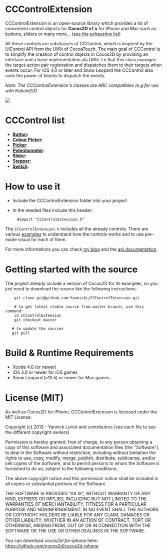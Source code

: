 CCControlExtension
=================
CCControlExtension is an open-source library which provides a lot of convenient control objects for __Cocos2D v1.x__ for iPhone and Mac such as buttons, sliders or many more... ([see the exhaustive list](#control_list))

All these controls are subclasses of CCControl, which is inspired by the UIControl API from the UIKit of CocoaTouch. The main goal of CCControl is to simplify the creation of control objects in Cocos2D by providing an interface and a base implementation ala UIKit. I.e that this class manages the target-action pair registration and dispatches them to their targets when events occur.
For iOS 4.0 or later and Snow Leopard the CCControl also uses the power of blocks to dispatch the events. 

*Note: The CCControlExtension's classes are ARC compatibles (e.g for use with Kobold2D)*

![](http://github.com/YannickL/CCControlExtension/raw/master/screenshots/cccontrolextension.png)

<a id="control_list">CCControl list</a>
====================

  * __[Button](http://yannickloriot.com/library/ios/cccontrolextension/Classes/CCControlButton.html):__
  * __[Colour Picker](http://yannickloriot.com/library/ios/cccontrolextension/Classes/CCControlColourPicker.html):__
  * __[Picker](http://yannickloriot.com/library/ios/cccontrolextension/Classes/CCControlPicker.html):__
  * __[Potentiometer](http://yannickloriot.com/library/ios/cccontrolextension/Classes/CCControlPotentiometer.html):__
  * __[Slider](http://yannickloriot.com/library/ios/cccontrolextension/Classes/CCControlSlider.html):__
  * __[Stepper](http://yannickloriot.com/library/ios/cccontrolextension/Classes/CCControlStepper.html):__
  * __[Switch](http://yannickloriot.com/library/ios/cccontrolextension/Classes/CCControlSwitch.html):__

How to use it
====================
- Include the CCControlExtension folder into your project
- In the needed files include this header:

        #import "CCControlExtension.h"

The `CCControlExtension.h` includes all the already controls.
There are various [examples][] to understand how the controls works and to use pre-made visual for each of them.

For more informations you can check [my blog][] and the [api documentation].

Getting started with the source
===================== 
The project already include a version of Cocos2D for its examples, so you just need to download the source like the following instructions:

```
    git clone git@github.com:YannickL/CCControlExtension.git

    # to get latest stable source from master branch, use this command:
    cd CCControlExtension
    git checkout master

   # to update the sources
   git pull
```

Build & Runtime Requirements
====================

  * Xcode 4.0 (or newer)
  * iOS 3.0 or newer for iOS games
  * Snow Leopard (v10.5) or newer for Mac games

License (MIT)
====================
As well as Cocos2D for iPhone, CCControlExtension is licensed under the MIT License:

Copyright (c) 2013 - Yannick Loriot and contributors
(see each file to see the different copyright owners)

Permission is hereby granted, free of charge, to any person obtaining a copy
of this software and associated documentation files (the "Software"), to deal
in the Software without restriction, including without limitation the rights
to use, copy, modify, merge, publish, distribute, sublicense, and/or sell
copies of the Software, and to permit persons to whom the Software is
furnished to do so, subject to the following conditions:

The above copyright notice and this permission notice shall be included in
all copies or substantial portions of the Software.

THE SOFTWARE IS PROVIDED "AS IS", WITHOUT WARRANTY OF ANY KIND, EXPRESS OR
IMPLIED, INCLUDING BUT NOT LIMITED TO THE WARRANTIES OF MERCHANTABILITY,
FITNESS FOR A PARTICULAR PURPOSE AND NONINFRINGEMENT. IN NO EVENT SHALL THE
AUTHORS OR COPYRIGHT HOLDERS BE LIABLE FOR ANY CLAIM, DAMAGES OR OTHER
LIABILITY, WHETHER IN AN ACTION OF CONTRACT, TORT OR OTHERWISE, ARISING FROM,
OUT OF OR IN CONNECTION WITH THE SOFTWARE OR THE USE OR OTHER DEALINGS IN
THE SOFTWARE.
 
You can download *cocos2d-for-iphone* here: https://github.com/cocos2d/cocos2d-iphone

[my blog]: http://yannickloriot.com/2011/08/create-a-control-object-with-cocos2d-for-iphone/
[examples]: https://github.com/YannickL/CCControlExtension/tree/master/CCControlExamples
[api documentation]: http://yannickloriot.com/library/ios/cccontrolextension/
